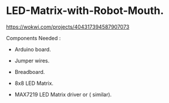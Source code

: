 # LED-Matrix-with-Robot-Mouth.


https://wokwi.com/projects/404317394587907073

Components Needed :

* Arduino board.

* Jumper wires.

*  Breadboard.

*  8x8 LED Matrix.

*  MAX7219 LED Matrix driver or ( similar).
